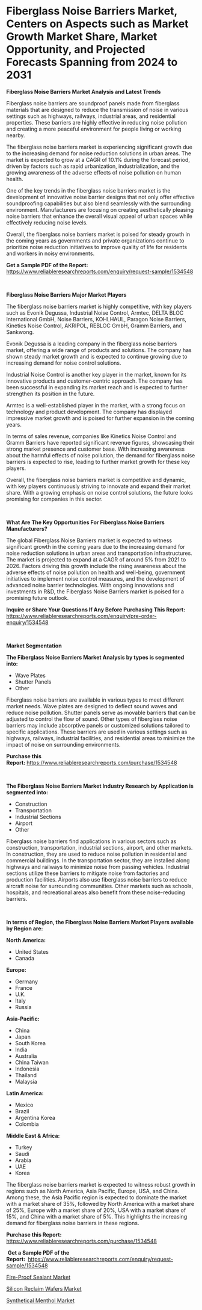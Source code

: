 <p><h1>Fiberglass Noise Barriers Market, Centers on Aspects such as Market Growth Market Share, Market Opportunity, and Projected Forecasts Spanning from 2024 to 2031</h1></p><p><strong>Fiberglass Noise Barriers Market Analysis and Latest Trends</strong></p>
<p><p>Fiberglass noise barriers are soundproof panels made from fiberglass materials that are designed to reduce the transmission of noise in various settings such as highways, railways, industrial areas, and residential properties. These barriers are highly effective in reducing noise pollution and creating a more peaceful environment for people living or working nearby.</p><p>The fiberglass noise barriers market is experiencing significant growth due to the increasing demand for noise reduction solutions in urban areas. The market is expected to grow at a CAGR of 10.1% during the forecast period, driven by factors such as rapid urbanization, industrialization, and the growing awareness of the adverse effects of noise pollution on human health.</p><p>One of the key trends in the fiberglass noise barriers market is the development of innovative noise barrier designs that not only offer effective soundproofing capabilities but also blend seamlessly with the surrounding environment. Manufacturers are focusing on creating aesthetically pleasing noise barriers that enhance the overall visual appeal of urban spaces while effectively reducing noise levels.</p><p>Overall, the fiberglass noise barriers market is poised for steady growth in the coming years as governments and private organizations continue to prioritize noise reduction initiatives to improve quality of life for residents and workers in noisy environments.</p></p>
<p><strong>Get a Sample PDF of the Report:&nbsp;</strong> <a href="https://www.reliableresearchreports.com/enquiry/request-sample/1534548">https://www.reliableresearchreports.com/enquiry/request-sample/1534548</a></p>
<p>&nbsp;</p>
<p><strong>Fiberglass Noise Barriers Major Market Players</strong></p>
<p><p>The fiberglass noise barriers market is highly competitive, with key players such as Evonik Degussa, Industrial Noise Control, Armtec, DELTA BLOC International GmbH, Noise Barriers, KOHLHAUL, Paragon Noise Barriers, Kinetics Noise Control, AKRIPOL, REBLOC GmbH, Gramm Barriers, and Sankwong.</p><p>Evonik Degussa is a leading company in the fiberglass noise barriers market, offering a wide range of products and solutions. The company has shown steady market growth and is expected to continue growing due to increasing demand for noise control solutions.</p><p>Industrial Noise Control is another key player in the market, known for its innovative products and customer-centric approach. The company has been successful in expanding its market reach and is expected to further strengthen its position in the future.</p><p>Armtec is a well-established player in the market, with a strong focus on technology and product development. The company has displayed impressive market growth and is poised for further expansion in the coming years.</p><p>In terms of sales revenue, companies like Kinetics Noise Control and Gramm Barriers have reported significant revenue figures, showcasing their strong market presence and customer base. With increasing awareness about the harmful effects of noise pollution, the demand for fiberglass noise barriers is expected to rise, leading to further market growth for these key players.</p><p>Overall, the fiberglass noise barriers market is competitive and dynamic, with key players continuously striving to innovate and expand their market share. With a growing emphasis on noise control solutions, the future looks promising for companies in this sector.</p></p>
<p>&nbsp;</p>
<p><strong>What Are The Key Opportunities For Fiberglass Noise Barriers Manufacturers?</strong></p>
<p><p>The global Fiberglass Noise Barriers market is expected to witness significant growth in the coming years due to the increasing demand for noise reduction solutions in urban areas and transportation infrastructures. The market is projected to expand at a CAGR of around 5% from 2021 to 2026. Factors driving this growth include the rising awareness about the adverse effects of noise pollution on health and well-being, government initiatives to implement noise control measures, and the development of advanced noise barrier technologies. With ongoing innovations and investments in R&D, the Fiberglass Noise Barriers market is poised for a promising future outlook.</p></p>
<p><strong>Inquire or Share Your Questions If Any Before Purchasing This Report:</strong> <a href="https://www.reliableresearchreports.com/enquiry/pre-order-enquiry/1534548">https://www.reliableresearchreports.com/enquiry/pre-order-enquiry/1534548</a></p>
<p>&nbsp;</p>
<p><strong>Market Segmentation</strong></p>
<p><strong>The Fiberglass Noise Barriers Market Analysis by types is segmented into:</strong></p>
<p><ul><li>Wave Plates</li><li>Shutter Panels</li><li>Other</li></ul></p>
<p><p>Fiberglass noise barriers are available in various types to meet different market needs. Wave plates are designed to deflect sound waves and reduce noise pollution. Shutter panels serve as movable barriers that can be adjusted to control the flow of sound. Other types of fiberglass noise barriers may include absorptive panels or customized solutions tailored to specific applications. These barriers are used in various settings such as highways, railways, industrial facilities, and residential areas to minimize the impact of noise on surrounding environments.</p></p>
<p><strong>Purchase this Report:&nbsp;</strong><a href="https://www.reliableresearchreports.com/purchase/1534548">https://www.reliableresearchreports.com/purchase/1534548</a></p>
<p>&nbsp;</p>
<p><strong>The Fiberglass Noise Barriers Market Industry Research by Application is segmented into:</strong></p>
<p><ul><li>Construction</li><li>Transportation</li><li>Industrial Sections</li><li>Airport</li><li>Other</li></ul></p>
<p><p>Fiberglass noise barriers find applications in various sectors such as construction, transportation, industrial sections, airport, and other markets. In construction, they are used to reduce noise pollution in residential and commercial buildings. In the transportation sector, they are installed along highways and railways to minimize noise from passing vehicles. Industrial sections utilize these barriers to mitigate noise from factories and production facilities. Airports also use fiberglass noise barriers to reduce aircraft noise for surrounding communities. Other markets such as schools, hospitals, and recreational areas also benefit from these noise-reducing barriers.</p></p>
<p>&nbsp;</p>
<p><strong>In terms of Region, the Fiberglass Noise Barriers Market Players available by Region are:</strong></p>
<p>
    <p> <strong> North America: </strong>
        <ul>
            <li>United States</li>
            <li>Canada</li>
        </ul>
        </p> 
    <p> <strong> Europe: </strong>
        <ul>
            <li>Germany</li>
            <li>France</li>
            <li>U.K.</li>
            <li>Italy</li>
            <li>Russia</li>
        </ul>
        </p> 
    <p> <strong> Asia-Pacific: </strong>
        <ul>
            <li>China</li>
            <li>Japan</li>
            <li>South Korea</li>
            <li>India</li>
            <li>Australia</li>
            <li>China Taiwan</li>
            <li>Indonesia</li>
            <li>Thailand</li>
            <li>Malaysia</li>
        </ul>
        </p> 
    <p> <strong> Latin America: </strong>
        <ul>
            <li>Mexico</li>
            <li>Brazil</li>
            <li>Argentina Korea</li>
            <li>Colombia</li>
        </ul>
        </p> 
    <p> <strong> Middle East & Africa: </strong>
        <ul>
            <li>Turkey</li>
            <li>Saudi</li>
            <li>Arabia</li>
            <li>UAE</li>
            <li>Korea</li>
        </ul>
    </p>
    </p>
<p><p>The fiberglass noise barriers market is expected to witness robust growth in regions such as North America, Asia Pacific, Europe, USA, and China. Among these, the Asia Pacific region is expected to dominate the market with a market share of 35%, followed by North America with a market share of 25%, Europe with a market share of 20%, USA with a market share of 15%, and China with a market share of 5%. This highlights the increasing demand for fiberglass noise barriers in these regions.</p></p>
<p><strong>Purchase this Report: </strong><a href="https://www.reliableresearchreports.com/purchase/1534548">https://www.reliableresearchreports.com/purchase/1534548</a></p>
<p>&nbsp;<strong>Get a Sample PDF of the Report:&nbsp;&nbsp;</strong><a href="https://www.reliableresearchreports.com/enquiry/request-sample/1534548">https://www.reliableresearchreports.com/enquiry/request-sample/1534548</a></p>
<p><strong></strong></p>
<p><p><a href="https://github.com/nathandecarvalho/Market-Research-Report-List-2/blob/main/fire-proof-sealant-market.md">Fire-Proof Sealant Market</a></p><p><a href="https://github.com/kosella/Market-Research-Report-List-2/blob/main/silicon-reclaim-wafers-market.md">Silicon Reclaim Wafers Market</a></p><p><a href="https://github.com/kufem1/Market-Research-Report-List-1/blob/main/synthetical-menthol-market.md">Synthetical Menthol Market</a></p></p>